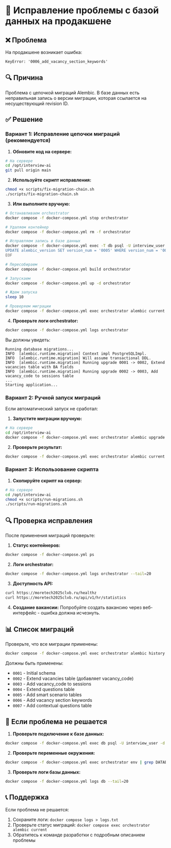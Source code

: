 # 🚨 Исправление проблемы с базой данных на продакшене

## ❌ **Проблема**
На продакшене возникает ошибка:
```
KeyError: '0006_add_vacancy_section_keywords'
```

## 🔍 **Причина**
Проблема с цепочкой миграций Alembic. В базе данных есть неправильная запись о версии миграции, которая ссылается на несуществующий revision ID.

## ✅ **Решение**

### **Вариант 1: Исправление цепочки миграций (рекомендуется)**

1. **Обновите код на сервере:**
```bash
# На сервере
cd /opt/interview-ai
git pull origin main
```

2. **Используйте скрипт исправления:**
```bash
chmod +x scripts/fix-migration-chain.sh
./scripts/fix-migration-chain.sh
```

3. **Или выполните вручную:**
```bash
# Останавливаем orchestrator
docker compose -f docker-compose.yml stop orchestrator

# Удаляем контейнер
docker compose -f docker-compose.yml rm -f orchestrator

# Исправляем запись в базе данных
docker compose -f docker-compose.yml exec -T db psql -U interview_user -d interview_ai << 'EOF'
UPDATE alembic_version SET version_num = '0005' WHERE version_num = '0006_add_vacancy_section_keywords';
EOF

# Пересобираем
docker compose -f docker-compose.yml build orchestrator

# Запускаем
docker compose -f docker-compose.yml up -d orchestrator

# Ждем запуска
sleep 10

# Проверяем миграции
docker compose -f docker-compose.yml exec orchestrator alembic current
```

4. **Проверьте логи orchestrator:**
```bash
docker compose -f docker-compose.yml logs orchestrator
```

Вы должны увидеть:
```
Running database migrations...
INFO  [alembic.runtime.migration] Context impl PostgreSQLImpl.
INFO  [alembic.runtime.migration] Will assume transactional DDL.
INFO  [alembic.runtime.migration] Running upgrade 0001 -> 0002, Extend vacancies table with BA fields
INFO  [alembic.runtime.migration] Running upgrade 0002 -> 0003, Add vacancy_code to sessions table
...
Starting application...
```

### **Вариант 2: Ручной запуск миграций**

Если автоматический запуск не сработал:

1. **Запустите миграции вручную:**
```bash
# На сервере
cd /opt/interview-ai
docker compose -f docker-compose.yml exec orchestrator alembic upgrade head
```

2. **Проверьте результат:**
```bash
docker compose -f docker-compose.yml exec orchestrator alembic current
```

### **Вариант 3: Использование скрипта**

1. **Скопируйте скрипт на сервер:**
```bash
# На сервере
cd /opt/interview-ai
chmod +x scripts/run-migrations.sh
./scripts/run-migrations.sh
```

## 🔍 **Проверка исправления**

После применения миграций проверьте:

1. **Статус контейнеров:**
```bash
docker compose -f docker-compose.yml ps
```

2. **Логи orchestrator:**
```bash
docker compose -f docker-compose.yml logs orchestrator --tail=20
```

3. **Доступность API:**
```bash
curl https://moretech2025clvb.ru/healthz
curl https://moretech2025clvb.ru/api/v1/hr/statistics
```

4. **Создание вакансии:**
Попробуйте создать вакансию через веб-интерфейс - ошибка должна исчезнуть.

## 📊 **Список миграций**

Проверьте, что все миграции применены:
```bash
docker compose -f docker-compose.yml exec orchestrator alembic history
```

Должны быть применены:
- `0001` - Initial schema
- `0002` - Extend vacancies table (добавляет vacancy_code)
- `0003` - Add vacancy_code to sessions
- `0004` - Extend questions table
- `0005` - Add smart scenario tables
- `0006` - Add vacancy section keywords
- `0007` - Add contextual questions table

## 🚨 **Если проблема не решается**

1. **Проверьте подключение к базе данных:**
```bash
docker compose -f docker-compose.yml exec db psql -U interview_user -d interview_ai -c "\d vacancies"
```

2. **Проверьте переменные окружения:**
```bash
docker compose -f docker-compose.yml exec orchestrator env | grep DATABASE
```

3. **Проверьте логи базы данных:**
```bash
docker compose -f docker-compose.yml logs db --tail=20
```

## 📞 **Поддержка**

Если проблема не решается:
1. Сохраните логи: `docker compose logs > logs.txt`
2. Проверьте статус миграций: `docker compose exec orchestrator alembic current`
3. Обратитесь к команде разработки с подробным описанием проблемы
